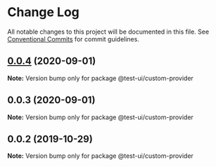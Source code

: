 # Change Log

All notable changes to this project will be documented in this file.
See [Conventional Commits](https://conventionalcommits.org) for commit guidelines.

## [0.0.4](https://github.com/trufflesuite/drizzle/compare/@test-ui/custom-provider@0.0.3...@test-ui/custom-provider@0.0.4) (2020-09-01)

**Note:** Version bump only for package @test-ui/custom-provider





## 0.0.3 (2020-09-01)

**Note:** Version bump only for package @test-ui/custom-provider





## 0.0.2 (2019-10-29)

**Note:** Version bump only for package @test-ui/custom-provider

